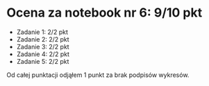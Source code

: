 # Ocena za notebook nr 6: 9/10 pkt 
* Zadanie 1: 2/2 pkt
* Zadanie 2: 2/2 pkt
* Zadanie 3: 2/2 pkt
* Zadanie 4: 2/2 pkt
* Zadanie 5: 2/2 pkt

Od całej punktacji odjąłem 1 punkt za brak podpisów wykresów.
